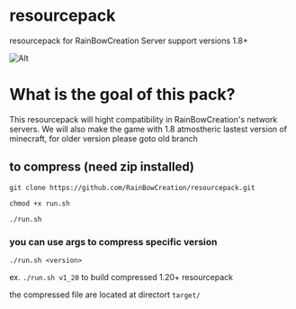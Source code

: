 # resourcepack
resourcepack for RainBowCreation Server support versions 1.8+

![Alt](https://repobeats.axiom.co/api/embed/4de7cbb82f484e975e09d961b81600b9f04261f6.svg "Repobeats analytics image")

# What is the goal of this pack?
This resourcepack will hight compatibility in RainBowCreation's network servers.
We will also make the game with 1.8 atmostheric lastest version of minecraft,
for older version please goto old branch 

## to compress (need zip installed)
```git clone https://github.com/RainBowCreation/resourcepack.git```

```chmod +x run.sh```

```./run.sh```

### you can use args to compress specific version
```./run.sh <version>```

ex. ``./run.sh v1_20`` to build compressed 1.20+ resourcepack

the compressed file are located at directort ``target/``
